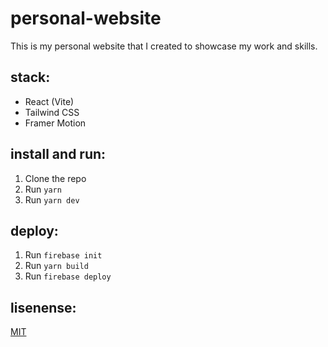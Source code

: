 # personal-website
This is my personal website that I created to showcase my work and skills.

## stack:
- React (Vite)
- Tailwind CSS
- Framer Motion

## install and run:
1. Clone the repo
2. Run `yarn`
3. Run `yarn dev`

## deploy:
1. Run `firebase init`
2. Run `yarn build`
3. Run `firebase deploy`

## lisenense:
[MIT](https://choosealicense.com/licenses/mit/)